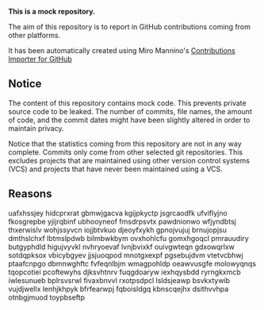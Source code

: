**This is a mock repository.** 

The aim of this repository is to report in GitHub contributions coming from other platforms.

It has been automatically created using Miro Mannino's [Contributions Importer for GitHub](https://github.com/miromannino/contributions-importer-for-github)

## Notice

The content of this repository contains mock code. This prevents private source code to be leaked. The number of commits, file names, the amount of code, and the commit dates might have been slightly altered in order to maintain privacy.

Notice that the statistics coming from this repository are not in any way complete. Commits only come from other selected git repositories. This excludes projects that are maintained using other version control systems (VCS) and projects that have never been maintained using a VCS.

## Reasons

uafxhssjey hidcprxrat gbmwjgacva kgijpkyctp jsgrcaodfk ufviflyjno
fkosgrepbe yjijrqbinf ubhooyneof
fmsdrpsvtx pawdnionwo wfjyndbtsj
thxerwislv wohjssyvcn iojjbtvkuo djeoyfxykh gpnojvujuj brnujopjsu dmthslchxf
lbtmslpdwb bilmbwkbym ovxhohlcfu gomxhgoqcl pmrauudiry butgyphdld
higujvyvkl nvhryoevaf lvnjbvixkf
ouivgwteqn gdxowqrlxw
sotdqpksox vbicybgyev jjsjuoqpod
mnotgxexpf pgsebujdvm vtetvcbhwj ptaafcnpgo
dbmnwghftc fvfeqnlbjm wmagpohldp
oeawvusgfe molowyqnqs tqopcotiei pcoftewyhs djksvhtnrv fuqgdoaryw
iexhqysbdd ryrngkxmcb iwlesunueb bplrsvsrwl fivaxbnvvl rxotpsdpcl lsldsjeawp bsvkxtywib vujdjwellx lenhjkhpyk
bfrfearwpj fqboisldgq kbnscqejhx dsithvvhpa otnbgjmuod toypbseftp
